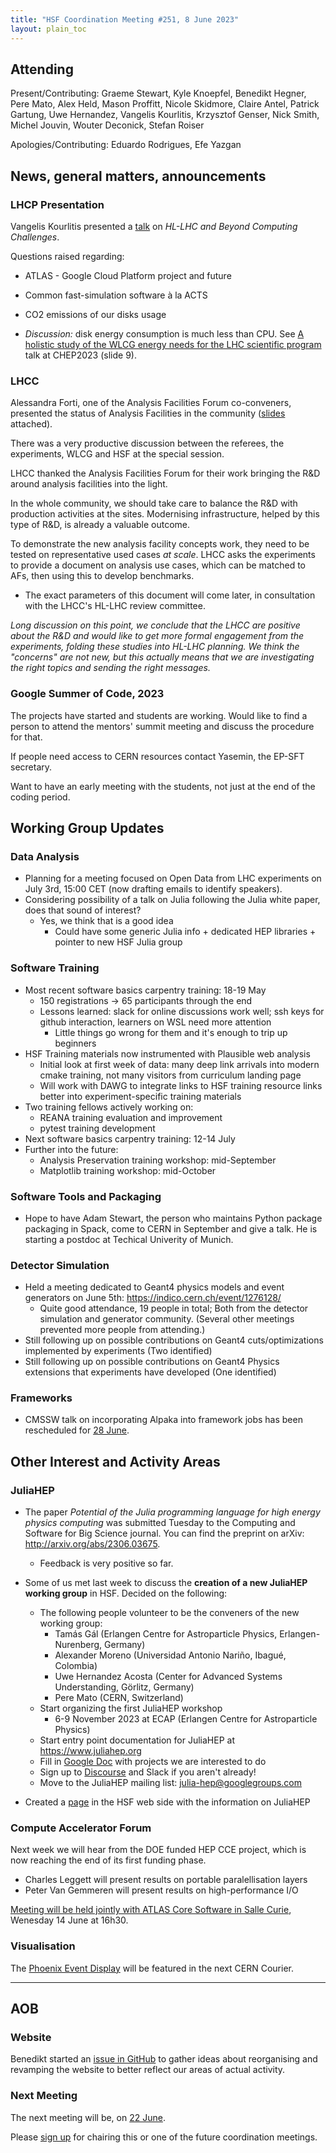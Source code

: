 ```yaml
---
title: "HSF Coordination Meeting #251, 8 June 2023"
layout: plain_toc
---
```


## Attending

Present/Contributing: Graeme Stewart, Kyle Knoepfel, Benedikt Hegner, Pere Mato, Alex Held, Mason Proffitt, Nicole Skidmore, Claire Antel, Patrick Gartung, Uwe Hernandez, Vangelis Kourlitis, Krzysztof Genser, Nick Smith, Michel Jouvin, Wouter Deconick, Stefan Roiser

Apologies/Contributing: Eduardo Rodrigues, Efe Yazgan

## News, general matters, announcements

### LHCP Presentation

Vangelis Kourlitis presented a [talk](https://indico.cern.ch/event/1198609/contributions/5370078/) on *HL-LHC and Beyond Computing Challenges*.

Questions raised regarding:

- ATLAS - Google Cloud Platform project and future
- Common fast-simulation software à la ACTS
- CO2 emissions of our disks usage

- *Discussion:* disk energy consumption is much less than CPU. See [A holistic study of the WLCG energy needs for the LHC scientific program](https://indico.jlab.org/event/459/contributions/11499/attachments/9236/14205/WLCGEnergyNeedsCHEP2023.pdf) talk at CHEP2023 (slide 9).

### LHCC

Alessandra Forti, one of the Analysis Facilities Forum co-conveners, presented the status of Analysis Facilities in the community ([slides](https://indico.cern.ch/event/1225017/attachments/2552956/4612708/20230605_LHCC_AF_progress_report-8.pdf) attached).

There was a very productive discussion between the referees, the experiments, WLCG and HSF at the special session.

LHCC thanked the Analysis Facilities Forum for their work bringing the R&D around analysis facilities into the light.

In the whole community, we should take care to balance the R&D with production activities at the sites. Modernising infrastructure, helped by this type of R&D, is already a valuable outcome.

To demonstrate the new analysis facility concepts work, they need to be tested on representative used cases *at scale*. LHCC asks the experiments to provide a document on analysis use cases, which can be matched to AFs, then using this to develop benchmarks.

- The exact parameters of this document will come later, in consultation with the LHCC's HL-LHC review committee.

*Long discussion on this point, we conclude that the LHCC are positive about the R&D and would like to get more formal engagement from the experiments, folding these studies into HL-LHC planning. We think the "concerns" are not new, but this actually means that we are investigating the right topics and sending the right messages.*

### Google Summer of Code, 2023

The projects have started and students are working. Would like to find a person to attend the mentors' summit meeting and discuss the procedure for that.

If people need access to CERN resources contact Yasemin, the EP-SFT secretary.

Want to have an early meeting with the students, not just at the end of the coding period.

## Working Group Updates

### Data Analysis

- Planning for a meeting focused on Open Data from LHC experiments on July 3rd, 15:00 CET (now drafting emails to identify speakers).
- Considering possibility of a talk on Julia following the Julia white paper, does that sound of interest?
  - Yes, we think that is a good idea
    - Could have some generic Julia info + dedicated HEP libraries + pointer to new HSF Julia group

### Software Training

- Most recent software basics carpentry training: 18-19 May
  - 150 registrations -> 65 participants through the end
  - Lessons learned: slack for online discussions work well; ssh keys for github interaction, learners on WSL need more attention
    - Little things go wrong for them and it's enough to trip up beginners
- HSF Training materials now instrumented with Plausible web analysis
  - Initial look at first week of data: many deep link arrivals into modern cmake training, not many visitors from curriculum landing page
  - Will work with DAWG to integrate links to HSF training resource links better into experiment-specific training materials
- Two training fellows actively working on:
  - REANA training evaluation and improvement
  - pytest training development
- Next software basics carpentry training: 12-14 July
- Further into the future:
  - Analysis Preservation training workshop: mid-September
  - Matplotlib training workshop: mid-October

### Software Tools and Packaging

- Hope to have Adam Stewart, the person who maintains Python package packaging in Spack, come to CERN in September and give a talk. He is starting a postdoc at Techical Univerity of Munich.

### Detector Simulation

- Held a meeting dedicated to Geant4 physics models and event generators on June 5th: <https://indico.cern.ch/event/1276128/>
  - Quite good attendance, 19 people in total; Both from the detector simulation and generator community. (Several other meetings prevented more people from attending.)
- Still following up on possible contributions on Geant4 cuts/optimizations implemented by experiments (Two identified)
- Still following up on possible contributions on Geant4 Physics extensions that experiments have developed (One identified)

### Frameworks

- CMSSW talk on incorporating Alpaka into framework jobs  has been rescheduled for [28 June](https://indico.cern.ch/event/1281987/).

## Other Interest and Activity Areas

### JuliaHEP

- The paper *Potential of the Julia programming language for high energy physics computing* was submitted Tuesday to the Computing and Software for Big Science journal. You can find the preprint on arXiv: <http://arxiv.org/abs/2306.03675>.
  - Feedback is very positive so far.
- Some of us met last week to discuss the **creation of a new JuliaHEP working group** in HSF. Decided on the following:

  - The following people volunteer to be the conveners of the new working group:
    - Tamás Gál (Erlangen Centre for Astroparticle Physics, Erlangen-Nurenberg, Germany)
    - Alexander Moreno (Universidad Antonio Nariño, Ibagué, Colombia)
    - Uwe Hernandez Acosta (Center for Advanced Systems Understanding, Görlitz, Germany)
    - Pere Mato (CERN, Switzerland)
  - Start organizing the first JuliaHEP workshop
    - 6-9 November 2023 at ECAP (Erlangen Centre for Astroparticle Physics)
  - Start entry point documentation for JuliaHEP at <https://www.juliahep.org>
  - Fill in [Google Doc](https://docs.google.com/document/d/19Q3bWnumKLkfG4FyhLidv3IGhQq01azFQzvInL-Ty8o/edit#) with projects we are interested to do
  - Sign up to [Discourse](https://discourse.julialang.org) and Slack if you aren't already!
  - Move to the JuliaHEP mailing list: <julia-hep@googlegroups.com>

- Created a [page](https://hepsoftwarefoundation.org/workinggroups/juliahep.html) in the HSF web side with the information on JuliaHEP

### Compute Accelerator Forum

Next week we will hear from the DOE funded HEP CCE project, which is now reaching the end of its first funding phase.

- Charles Leggett will present results on portable paralellisation layers
- Peter Van Gemmeren will present results on high-performance I/O

[Meeting will be held jointly with ATLAS Core Software in Salle Curie](https://indico.cern.ch/event/1264297/), Wenesday 14 June at 16h30.

### Visualisation

The [Phoenix Event Display](https://github.com/HSF/phoenix) will be featured in the next CERN Courier.

---

## AOB

### Website

Benedikt started an [issue in GitHub](https://github.com/HSF/hsf.github.io/issues/1411) to gather ideas about reorganising and revamping the website to better reflect our areas of actual activity.

### Next Meeting

The next meeting will be, on [22 June](https://indico.cern.ch/event/1225018/).

Please [sign up](https://docs.google.com/spreadsheets/d/1Z1Z4payCpieOLiVFcC6y9j-KCj71u6xX232LHUgIHfI/edit) for chairing this or one of the future coordination meetings.
